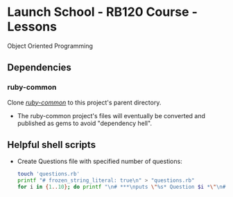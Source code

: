 # Launch School - RB120 Course - Lessons

Object Oriented Programming

## Dependencies

### ruby-common

Clone *[ruby-common](https://github.com/lightmotive/ruby-common.git)* to this project's parent directory.

- The ruby-common project's files will eventually be converted and published as gems to avoid "dependency hell".

## Helpful shell scripts

- Create Questions file with specified number of questions:

  ```bash
  touch 'questions.rb'
  printf "# frozen_string_literal: true\n" > "questions.rb"
  for i in {1..10}; do printf "\n# ***\nputs \"%s* Question $i *\"\n# ...\n" "\n" >> "questions.rb"; done
  ```
